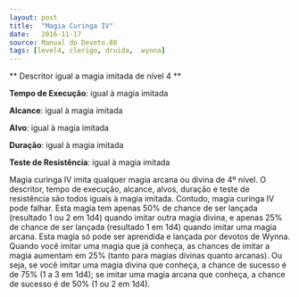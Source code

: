 ```yaml
---
layout: post
title:  "Magia Curinga IV"
date:   2016-11-17
source: Manual do Devoto.88
tags: [level4, clerigo, druida,  wynna]
---
```


** Descritor igual a magia imitada de nível 4 **

**Tempo de Execução**:  igual à magia imitada

**Alcance**: igual à magia imitada

**Alvo**: igual à magia imitada

**Duração**:  igual à magia imitada

**Teste de Resistência**: igual à magia imitada

Magia curinga IV imita qualquer magia arcana ou divina de 4º nível. O descritor, tempo de execução, alcance, alvos, duração e teste de resistência são 
todos iguais à magia imitada. Contudo, magia curinga IV pode falhar.
Esta magia tem apenas 50% de chance de ser lançada (resultado 1 ou 2 em 1d4) quando imitar outra magia divina, e apenas 25% de chance de ser lançada (resultado 1 em 1d4) quando imitar uma magia arcana. 
Esta magia só pode ser aprendida e lançada por devotos de Wynna.
Quando você imitar uma magia que já conheça, as chances de imitar a magia aumentam em 25% (tanto para magias divinas quanto arcanas). 
Ou seja, se você imitar uma magia divina que conheça, a chance de sucesso é de 75% (1 a 3 em 1d4); se imitar uma magia arcana que conheça, a chance de sucesso é de 50% (1 ou 2 em 1d4).